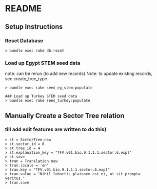 # README

## Setup Instructions

### Reset Database
    > bundle exec rake db:reset
    
### Load up Egypt STEM seed data
note: can be rerun (to add new records)
Note: to update existing records, see create_tree_type

    > bundle exec rake seed_eg_stem:populate
    
	### Load up Turkey STEM seed data
    > bundle exec rake seed_turkey:populate
    


## Manually Create a Sector Tree relation
### till add edit features are written to do this)

    > st = SectorTree.new
    > st.sector_id = 6
    > st.tree_id = 4
    > st.explanation_key = "TFV.v01.bio.9.1.1.1.sector.6.expl"
    > st.save
    > tran = Translation.new
    > tran.locale = 'en'
    > tran.key = "TFV.v01.bio.9.1.1.1.sector.6.expl"
    > tran.value = "Nihil lobortis platonem est ei, ut sit prompta veritus."
    > tran.save

